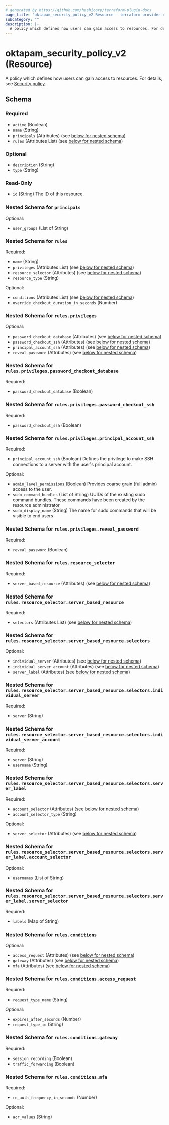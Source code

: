 ```yaml
---
# generated by https://github.com/hashicorp/terraform-plugin-docs
page_title: "oktapam_security_policy_v2 Resource - terraform-provider-oktapam"
subcategory: ""
description: |-
  A policy which defines how users can gain access to resources. For details, see Security policy https://help.okta.com/okta_help.htm?type=oie&id=ext-pam-policy.
---
```


# oktapam_security_policy_v2 (Resource)

A policy which defines how users can gain access to resources. For details, see [Security policy](https://help.okta.com/okta_help.htm?type=oie&id=ext-pam-policy).



<!-- schema generated by tfplugindocs -->
## Schema

### Required

- `active` (Boolean)
- `name` (String)
- `principals` (Attributes) (see [below for nested schema](#nestedatt--principals))
- `rules` (Attributes List) (see [below for nested schema](#nestedatt--rules))

### Optional

- `description` (String)
- `type` (String)

### Read-Only

- `id` (String) The ID of this resource.

<a id="nestedatt--principals"></a>
### Nested Schema for `principals`

Optional:

- `user_groups` (List of String)


<a id="nestedatt--rules"></a>
### Nested Schema for `rules`

Required:

- `name` (String)
- `privileges` (Attributes List) (see [below for nested schema](#nestedatt--rules--privileges))
- `resource_selector` (Attributes) (see [below for nested schema](#nestedatt--rules--resource_selector))
- `resource_type` (String)

Optional:

- `conditions` (Attributes List) (see [below for nested schema](#nestedatt--rules--conditions))
- `override_checkout_duration_in_seconds` (Number)

<a id="nestedatt--rules--privileges"></a>
### Nested Schema for `rules.privileges`

Optional:

- `password_checkout_database` (Attributes) (see [below for nested schema](#nestedatt--rules--privileges--password_checkout_database))
- `password_checkout_ssh` (Attributes) (see [below for nested schema](#nestedatt--rules--privileges--password_checkout_ssh))
- `principal_account_ssh` (Attributes) (see [below for nested schema](#nestedatt--rules--privileges--principal_account_ssh))
- `reveal_password` (Attributes) (see [below for nested schema](#nestedatt--rules--privileges--reveal_password))

<a id="nestedatt--rules--privileges--password_checkout_database"></a>
### Nested Schema for `rules.privileges.password_checkout_database`

Required:

- `password_checkout_database` (Boolean)


<a id="nestedatt--rules--privileges--password_checkout_ssh"></a>
### Nested Schema for `rules.privileges.password_checkout_ssh`

Required:

- `password_checkout_ssh` (Boolean)


<a id="nestedatt--rules--privileges--principal_account_ssh"></a>
### Nested Schema for `rules.privileges.principal_account_ssh`

Required:

- `principal_account_ssh` (Boolean) Defines the privilege to make SSH connections to a server with the user's principal account.

Optional:

- `admin_level_permissions` (Boolean) Provides coarse grain (full admin) access to the user.
- `sudo_command_bundles` (List of String) UUIDs of the existing sudo command bundles. These commands have been created by the resource administrator
- `sudo_display_name` (String) The name for sudo commands that will be visible to end users


<a id="nestedatt--rules--privileges--reveal_password"></a>
### Nested Schema for `rules.privileges.reveal_password`

Required:

- `reveal_password` (Boolean)



<a id="nestedatt--rules--resource_selector"></a>
### Nested Schema for `rules.resource_selector`

Required:

- `server_based_resource` (Attributes) (see [below for nested schema](#nestedatt--rules--resource_selector--server_based_resource))

<a id="nestedatt--rules--resource_selector--server_based_resource"></a>
### Nested Schema for `rules.resource_selector.server_based_resource`

Required:

- `selectors` (Attributes List) (see [below for nested schema](#nestedatt--rules--resource_selector--server_based_resource--selectors))

<a id="nestedatt--rules--resource_selector--server_based_resource--selectors"></a>
### Nested Schema for `rules.resource_selector.server_based_resource.selectors`

Optional:

- `individual_server` (Attributes) (see [below for nested schema](#nestedatt--rules--resource_selector--server_based_resource--selectors--individual_server))
- `individual_server_account` (Attributes) (see [below for nested schema](#nestedatt--rules--resource_selector--server_based_resource--selectors--individual_server_account))
- `server_label` (Attributes) (see [below for nested schema](#nestedatt--rules--resource_selector--server_based_resource--selectors--server_label))

<a id="nestedatt--rules--resource_selector--server_based_resource--selectors--individual_server"></a>
### Nested Schema for `rules.resource_selector.server_based_resource.selectors.individual_server`

Required:

- `server` (String)


<a id="nestedatt--rules--resource_selector--server_based_resource--selectors--individual_server_account"></a>
### Nested Schema for `rules.resource_selector.server_based_resource.selectors.individual_server_account`

Required:

- `server` (String)
- `username` (String)


<a id="nestedatt--rules--resource_selector--server_based_resource--selectors--server_label"></a>
### Nested Schema for `rules.resource_selector.server_based_resource.selectors.server_label`

Required:

- `account_selector` (Attributes) (see [below for nested schema](#nestedatt--rules--resource_selector--server_based_resource--selectors--server_label--account_selector))
- `account_selector_type` (String)

Optional:

- `server_selector` (Attributes) (see [below for nested schema](#nestedatt--rules--resource_selector--server_based_resource--selectors--server_label--server_selector))

<a id="nestedatt--rules--resource_selector--server_based_resource--selectors--server_label--account_selector"></a>
### Nested Schema for `rules.resource_selector.server_based_resource.selectors.server_label.account_selector`

Optional:

- `usernames` (List of String)


<a id="nestedatt--rules--resource_selector--server_based_resource--selectors--server_label--server_selector"></a>
### Nested Schema for `rules.resource_selector.server_based_resource.selectors.server_label.server_selector`

Required:

- `labels` (Map of String)






<a id="nestedatt--rules--conditions"></a>
### Nested Schema for `rules.conditions`

Optional:

- `access_request` (Attributes) (see [below for nested schema](#nestedatt--rules--conditions--access_request))
- `gateway` (Attributes) (see [below for nested schema](#nestedatt--rules--conditions--gateway))
- `mfa` (Attributes) (see [below for nested schema](#nestedatt--rules--conditions--mfa))

<a id="nestedatt--rules--conditions--access_request"></a>
### Nested Schema for `rules.conditions.access_request`

Required:

- `request_type_name` (String)

Optional:

- `expires_after_seconds` (Number)
- `request_type_id` (String)


<a id="nestedatt--rules--conditions--gateway"></a>
### Nested Schema for `rules.conditions.gateway`

Required:

- `session_recording` (Boolean)
- `traffic_forwarding` (Boolean)


<a id="nestedatt--rules--conditions--mfa"></a>
### Nested Schema for `rules.conditions.mfa`

Required:

- `re_auth_frequency_in_seconds` (Number)

Optional:

- `acr_values` (String)

